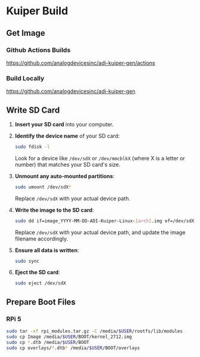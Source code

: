# Kuiper Build

## Get Image

### Github Actions Builds

<https://github.com/analogdevicesinc/adi-kuiper-gen/actions>

### Build Locally

<https://github.com/analogdevicesinc/adi-kuiper-gen>

## Write SD Card

1. **Insert your SD card** into your computer.

2. **Identify the device name** of your SD card:

   ```bash
   sudo fdisk -l
   ```

   Look for a device like `/dev/sdX` or `/dev/mmcblkX` (where X is a letter or number) that matches your SD card's size.

3. **Unmount any auto-mounted partitions**:

   ```bash
   sudo umount /dev/sdX*
   ```

   Replace `/dev/sdX` with your actual device path.

4. **Write the image to the SD card**:

   ```bash
   sudo dd if=image_YYYY-MM-DD-ADI-Kuiper-Linux-[arch].img of=/dev/sdX bs=4M status=progress conv=fsync
   ```

   Replace `/dev/sdX` with your actual device path, and update the image filename accordingly.

5. **Ensure all data is written**:

   ```bash
   sudo sync
   ```

6. **Eject the SD card**:

   ```bash
   sudo eject /dev/sdX
   ```

## Prepare Boot Files

### RPi 5

```bash
sudo tar -xf rpi_modules.tar.gz -C /media/$USER/rootfs/lib/modules
sudo cp Image /media/$USER/BOOT/kernel_2712.img
sudo cp *.dtb /media/$USER/BOOT
sudo cp overlays/*.dtb* /media/$USER/BOOT/overlays
```
